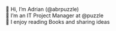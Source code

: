 👋 Hi, I’m Adrian (@abrpuzzle)<br>
🚦 I’m an IT Project Manager at @puzzle<br>
📖 I enjoy reading Books and sharing ideas<br>

<!---
abrpuzzle/abrpuzzle is a ✨ special ✨ repository because its `README.md` (this file) appears on your GitHub profile.
You can click the Preview link to take a look at your changes.
--->

